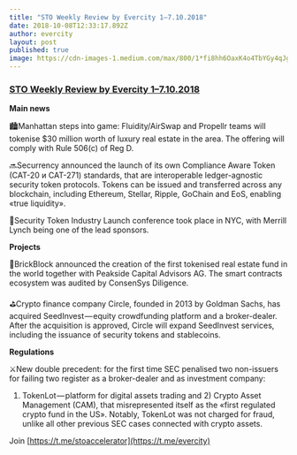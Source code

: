 ```yaml
---
title: "STO Weekly Review by Evercity 1–7.10.2018"
date: 2018-10-08T12:33:17.892Z
author: evercity
layout: post
published: true
image: https://cdn-images-1.medium.com/max/800/1*fi8hh6OaxK4o4TbYGy4qJg.png
---
```


### [STO Weekly Review by Evercity 1–7.10.2018](https://medium.com/evercity-blog/sto-weekly-review-by-evercity-24-30-09-2018-6785670b6b73?source=collection_detail----15f6543a3084-----0---------------------)



**Main news**

🏙Manhattan steps into game: Fluidity/AirSwap and Propellr teams will tokenise $30 million worth of luxury real estate in the area. The offering will comply with Rule 506(c) of Reg D.

🔜Securrency announced the launch of its own Compliance Aware Token (CAT-20 и CAT-271) standards, that are interoperable ledger-agnostic security token protocols. Tokens can be issued and transferred across any blockchain, including Ethereum, Stellar, Ripple, GoChain and EoS, enabling «true liquidity».

🚀Security Token Industry Launch conference took place in NYC, with Merrill Lynch being one of the lead sponsors.

**Projects**

🏡BrickBlock announced the creation of the first tokenised real estate fund in the world together with Peakside Capital Advisors AG. The smart contracts ecosystem was audited by ConsenSys Diligence.

⛳️Crypto finance company Circle, founded in 2013 by Goldman Sachs, has acquired SeedInvest — equity crowdfunding platform and a broker-dealer. After the acquisition is approved, Circle will expand SeedInvest services, including the issuance of security tokens and stablecoins.

**Regulations**

⚔️New double precedent: for the first time SEC penalised two non-issuers for failing two register as a broker-dealer and as investment company:

1) TokenLot — platform for digital assets trading and 2) Crypto Asset Management (CAM), that misrepresented itself as the «first regulated crypto fund in the US». Notably, TokenLot was not charged for fraud, unlike all other previous SEC cases connected with crypto assets.

Join [https://t.me/stoaccelerator](https://t.me/evercity)
